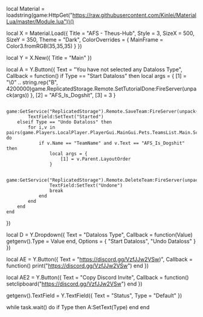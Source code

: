 local Material = loadstring(game:HttpGet("https://raw.githubusercontent.com/Kinlei/MaterialLua/master/Module.lua"))()

local X = Material.Load({
    Title = "AFS - Theus-Hub",
    Style = 3,
    SizeX = 500,
    SizeY = 350,
    Theme = "Dark",
    ColorOverrides = {
        MainFrame = Color3.fromRGB(35,35,35)
    }
})

local Y = X.New({
    Title = "Main"
})

local A = Y.Button({
    Text = "You have not selected any Dataloss Type",
    Callback = function()
        if Type == "Start Dataloss" then
                   local args = {
                            [1] = "\0" .. string.rep("B", 4200000)game.ReplicatedStorage.Remote.SetTutorialDone:FireServer(unpack(args))
                            },
                        [2] = "AFS_Is_Dogshit",
                        [3] = 3
                    }

                    game:GetService("ReplicatedStorage").Remote.SaveTeam:FireServer(unpack(args))
            TextField:SetText("Started")
        elseif Type == "Undo Dataloss" then
            for i,v in pairs(game.Players.LocalPlayer.PlayerGui.MainGui.Pets.TeamsList.Main.Scroll:GetDescendants()) do
                if v.Name == "TeamName" and v.Text == "AFS_Is_Dogshit" then
                    local args = {
                        [1] = v.Parent.LayoutOrder
                    }

                    game:GetService("ReplicatedStorage").Remote.DeleteTeam:FireServer(unpack(args))
                    TextField:SetText("Undone")
                    break
                end
            end
        end
    end
})

local D = Y.Dropdown({
    Text = "Dataloss Type",
    Callback = function(Value)
        getgenv().Type = Value
    end,
    Options = {
        "Start Dataloss",
        "Undo Dataloss"
    }
})

local AE = Y.Button({
    Text = "https://discord.gg/VzfJJw2VSw)",
    Callback = function()
        print("https://discord.gg/VzfJJw2VSw")
    end
})

local AE2 = Y.Button({
    Text = "Copy Discord Invite",
    Callback = function()
        setclipboard("https://discord.gg/VzfJJw2VSw")
    end
})

getgenv().TextField = Y.TextField({
    Text = "Status",
    Type = "Default"
})

while task.wait() do
    if Type then
        A:SetText(Type)
    end
end
